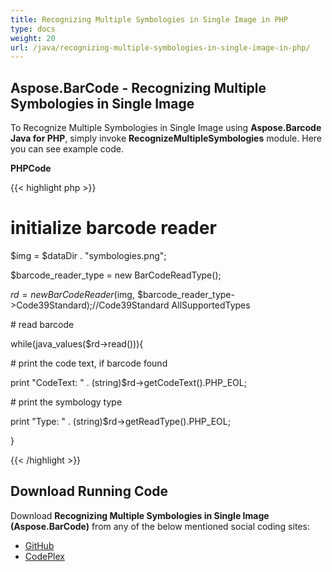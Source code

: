 ```yaml
---
title: Recognizing Multiple Symbologies in Single Image in PHP
type: docs
weight: 20
url: /java/recognizing-multiple-symbologies-in-single-image-in-php/
---
```


## **Aspose.BarCode - Recognizing Multiple Symbologies in Single Image**
To Recognize Multiple Symbologies in Single Image using **Aspose.Barcode Java for PHP**, simply invoke **RecognizeMultipleSymbologies** module. Here you can see example code.

**PHPCode**

{{< highlight php >}}

 # initialize barcode reader

$img = $dataDir . "symbologies.png";

$barcode_reader_type = new BarCodeReadType();

$rd = new BarCodeReader($img, $barcode_reader_type->Code39Standard);//Code39Standard  AllSupportedTypes

\# read barcode

while(java_values($rd->read())){

\# print the code text, if barcode found

print "CodeText: " . (string)$rd->getCodeText().PHP_EOL;

\# print the symbology type

print "Type: " . (string)$rd->getReadType().PHP_EOL;

}

{{< /highlight >}}
## **Download Running Code**
Download **Recognizing Multiple Symbologies in Single Image (Aspose.BarCode)** from any of the below mentioned social coding sites:

- [GitHub](https://github.com/aspose-barcode/Aspose.BarCode-for-Java/blob/master/Plugins/Aspose.BarCode-for-Java_for_PHP/src/aspose/barcode/WorkingWithBarcodeRecognition/BasicBarcodeRecognitionFeatures/RecognizeMultipleSymbologies.php)
- [CodePlex](https://asposebarcodejavaphp.codeplex.com/SourceControl/latest#src/aspose/barcode/WorkingWithBarcodeRecognition/BasicBarcodeRecognitionFeatures/RecognizeMultipleSymbologies.php)
